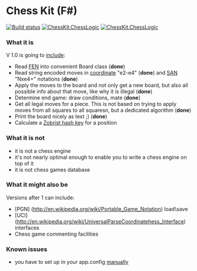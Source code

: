 # Chess Kit (F#)
[![Build status](https://ci.appveyor.com/api/projects/status/20euy0r0xxsp19fx?svg=true)](https://ci.appveyor.com/project/marhoily/chesskitfs)
[![ChessKit.ChessLogic](https://img.shields.io/nuget/v/ChessKit.ChessLogic.svg)](https://www.nuget.org/packages/ChessKit.ChessLogic/)
[![ChessKit.ChessLogic](https://img.shields.io/nuget/vpre/ChessKit.ChessLogic.svg)](https://www.nuget.org/packages/ChessKit.ChessLogic/)

### What it is
V 1.0 is going to [include](https://trello.com/b/80MHIZWN/chess-f):
 * Read [FEN](http://en.wikipedia.org/wiki/Forsyth%E2%80%93Edwards_Notation) into convenient Board class (**done**)
 * Read string encoded moves in [coordinate](http://en.wikipedia.org/wiki/Chess_notation) "e2-e4" (**done**) and [SAN](http://en.wikipedia.org/wiki/Algebraic_notation_(chess)) "Nxe4+" notations (**done**)
 * Apply the moves to the board and not only get a new board, but also all possible info about that move, like why it is illegal (**done**)
 * Determine end game: draw conditions, mate (**done**)
 * Get all legal moves for a piece. This is not based on trying to apply moves from all squares to all squaresn, but a dedicated algorithm (**done**)
 * Print the board nicely as text ;) (**done**)
 * Calculate a [Zobrist hash key](http://en.wikipedia.org/wiki/Zobrist_hashing) for a position
 
### What it is not 
 * it is not a chess engine
 * it's not nearly optimal enough to enable you to write a chess engine on top of it
 * it is not chess games database

### What it might also be
Versions after 1 can include:
 * [PGN] (http://en.wikipedia.org/wiki/Portable_Game_Notation) load\save
 * [UCI] (http://en.wikipedia.org/wiki/UniversalParseCoordinatehess_Interface) interfaces
 * Chess game commenting facilities
 
### Known issues
 * you have to set up <assemblybinding> in your app.config [manually](http://stackoverflow.com/questions/30620085/add-bindingredirect-doesnt-change-app-config-though-it-should)
